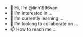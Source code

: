 - 👋 Hi, I’m @linh1996van
- 👀 I’m interested in ...
- 🌱 I’m currently learning ...
- 💞️ I’m looking to collaborate on ...
- 📫 How to reach me ...

<!---
linh1996van/linh1996van is a ✨ special ✨ repository because its `README.md` (this file) appears on your GitHub profile.
You can click the Preview link to take a look at your changes.
--->
